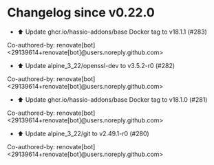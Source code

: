 # Changelog since v0.22.0
- ⬆️ Update ghcr.io/hassio-addons/base Docker tag to v18.1.1 (#283)

Co-authored-by: renovate[bot] <29139614+renovate[bot]@users.noreply.github.com> 
- ⬆️ Update alpine_3_22/openssl-dev to v3.5.2-r0 (#282)

Co-authored-by: renovate[bot] <29139614+renovate[bot]@users.noreply.github.com> 
- ⬆️ Update ghcr.io/hassio-addons/base Docker tag to v18.1.0 (#281)

Co-authored-by: renovate[bot] <29139614+renovate[bot]@users.noreply.github.com> 
- ⬆️ Update alpine_3_22/git to v2.49.1-r0 (#280)

Co-authored-by: renovate[bot] <29139614+renovate[bot]@users.noreply.github.com> 

